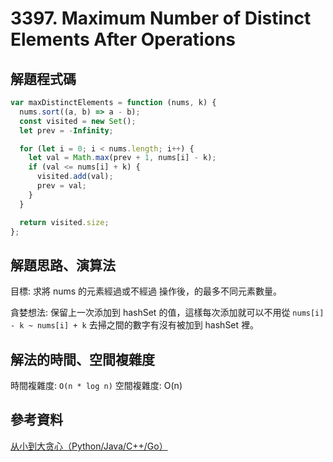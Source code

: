 # 3397. Maximum Number of Distinct Elements After Operations

## 解題程式碼

```javascript
var maxDistinctElements = function (nums, k) {
  nums.sort((a, b) => a - b);
  const visited = new Set();
  let prev = -Infinity;

  for (let i = 0; i < nums.length; i++) {
    let val = Math.max(prev + 1, nums[i] - k);
    if (val <= nums[i] + k) {
      visited.add(val);
      prev = val;
    }
  }

  return visited.size;
};
```

## 解題思路、演算法

目標: 求將 nums 的元素經過或不經過 操作後，的最多不同元素數量。

貪婪想法: 保留上一次添加到 hashSet 的值，這樣每次添加就可以不用從 `nums[i] - k ~ nums[i] + k` 去掃之間的數字有沒有被加到 hashSet 裡。

## 解法的時間、空間複雜度

時間複雜度: `O(n * log n)`
空間複雜度: O(n)

## 參考資料

[从小到大贪心（Python/Java/C++/Go）](https://leetcode.cn/problems/maximum-number-of-distinct-elements-after-operations/solutions/3027034/cong-xiao-dao-da-tan-xin-pythonjavacgo-b-n023/)
